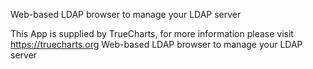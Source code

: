 Web-based LDAP browser to manage your LDAP server

This App is supplied by TrueCharts, for more information please visit https://truecharts.org
Web-based LDAP browser to manage your LDAP server

